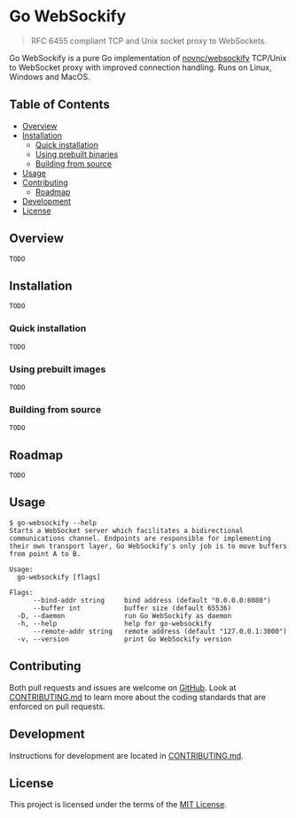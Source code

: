 # Go WebSockify
> RFC 6455 compliant TCP and Unix socket proxy to WebSockets.

Go WebSockify is a pure Go implementation of [novnc/websockify](https://github.com/novnc/websockify) TCP/Unix to WebSocket proxy with improved connection handling. Runs on Linux, Windows and MacOS.

## Table of Contents
- [Overview](#overview)
- [Installation](#installation)
  - [Quick installation]()
  - [Using prebuilt binaries]()
  - [Building from source]()
- [Usage](#usage)
- [Contributing](#contributing)
  - [Roadmap](#roadmap)
- [Development](#development)
- [License](#license)

## Overview
`TODO`

## Installation
`TODO`

### Quick installation
`TODO`

### Using prebuilt images
`TODO`

### Building from source
`TODO`

## Roadmap
`TODO`

## Usage
```shell
$ go-websockify --help
Starts a WebSocket server which facilitates a bidirectional communications channel. Endpoints are responsible for implementing their own transport layer, Go WebSockify's only job is to move buffers from point A to B.

Usage:
  go-websockify [flags]

Flags:
      --bind-addr string     bind address (default "0.0.0.0:8080")
      --buffer int           buffer size (default 65536)
  -D, --daemon               run Go WebSockify as daemon
  -h, --help                 help for go-websockify
      --remote-addr string   remote address (default "127.0.0.1:3000")
  -v, --version              print Go WebSockify version
```

## Contributing
Both pull requests and issues are welcome on [GitHub](https://github.com/msquee/go-websockify). Look at [CONTRIBUTING.md](https://github.com/msquee/go-websockify/blob/master/CONTRIBUTING.md) to learn more about the coding standards that are enforced on pull requests.

## Development
Instructions for development are located in [CONTRIBUTING.md](https://github.com/msquee/go-websockify/blob/master/CONTRIBUTING.md).

## License
This project is licensed under the terms of the [MIT License](https://github.com/msquee/go-websockify/blob/master/LICENSE.md).